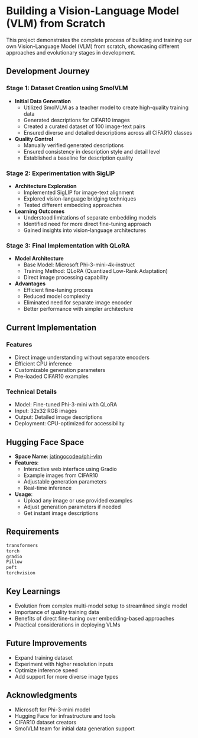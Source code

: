# Building a Vision-Language Model (VLM) from Scratch

This project demonstrates the complete process of building and training our own Vision-Language Model (VLM) from scratch, showcasing different approaches and evolutionary stages in development.

## Development Journey

### Stage 1: Dataset Creation using SmolVLM
- **Initial Data Generation**
  - Utilized SmolVLM as a teacher model to create high-quality training data
  - Generated descriptions for CIFAR10 images
  - Created a curated dataset of 100 image-text pairs
  - Ensured diverse and detailed descriptions across all CIFAR10 classes
- **Quality Control**
  - Manually verified generated descriptions
  - Ensured consistency in description style and detail level
  - Established a baseline for description quality

### Stage 2: Experimentation with SigLIP
- **Architecture Exploration**
  - Implemented SigLIP for image-text alignment
  - Explored vision-language bridging techniques
  - Tested different embedding approaches
- **Learning Outcomes**
  - Understood limitations of separate embedding models
  - Identified need for more direct fine-tuning approach
  - Gained insights into vision-language architectures

### Stage 3: Final Implementation with QLoRA
- **Model Architecture**
  - Base Model: Microsoft Phi-3-mini-4k-instruct
  - Training Method: QLoRA (Quantized Low-Rank Adaptation)
  - Direct image processing capability
- **Advantages**
  - Efficient fine-tuning process
  - Reduced model complexity
  - Eliminated need for separate image encoder
  - Better performance with simpler architecture

## Current Implementation

### Features
- Direct image understanding without separate encoders
- Efficient CPU inference
- Customizable generation parameters
- Pre-loaded CIFAR10 examples

### Technical Details
- Model: Fine-tuned Phi-3-mini with QLoRA
- Input: 32x32 RGB images
- Output: Detailed image descriptions
- Deployment: CPU-optimized for accessibility

## Hugging Face Space
- **Space Name**: [jatingocodeo/phi-vlm](https://huggingface.co/spaces/jatingocodeo/phi-vlm)
- **Features**:
  - Interactive web interface using Gradio
  - Example images from CIFAR10
  - Adjustable generation parameters
  - Real-time inference
- **Usage**:
  - Upload any image or use provided examples
  - Adjust generation parameters if needed
  - Get instant image descriptions

## Requirements
```python
transformers
torch
gradio
Pillow
peft
torchvision
```

## Key Learnings
- Evolution from complex multi-model setup to streamlined single model
- Importance of quality training data
- Benefits of direct fine-tuning over embedding-based approaches
- Practical considerations in deploying VLMs

## Future Improvements
- Expand training dataset
- Experiment with higher resolution inputs
- Optimize inference speed
- Add support for more diverse image types

## Acknowledgments
- Microsoft for Phi-3-mini model
- Hugging Face for infrastructure and tools
- CIFAR10 dataset creators
- SmolVLM team for initial data generation support

